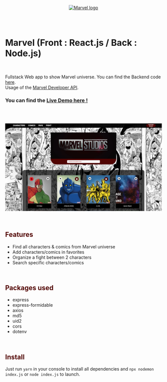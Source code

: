 <p align="center">
<a href="https://marvel-by-lucas.netlify.app/">
  <img style="width:60%" src="https://media.giphy.com/media/NUsKoYiGm1RPHl1eWM/giphy.gif" alt ="Marvel logo"  />
  </a>
</p>
<br/>
<br/>
<h1>Marvel (Front : React.js / Back : Node.js)</h1>
<br/>
<p>Fullstack Web app to show Marvel universe. 
You can find the Backend code<a href="https://github.com/Mobu34/marvel_backend"> here</a>.
<br/>
Usage of the <a href="https://developer.marvel.com/">Marvel Developer API</a>.
</p>

<h3>
<p>
You can find the <a href="https://marvel-by-lucas.netlify.app">Live Demo here !</a>
</p>
</h3>
<br/>
<br/>
<p align="center">
<a href="https://tellmemore-by-lucas.netlify.app">
  <img src="./assets/screen.png" alt ="TellMeMore homepage"  />
  </a>
</p>
<br/>
<h2 style="color:#530401" >Features</h2>
<ul>
  <li>Find all characters & comics from Marvel universe</li>
  
  <li>Add characters/comics in favorites</li>
  <li>Organize a fight between 2 characters</li>
  
  <li>Search specific characters/comics</li>
  
  
 
  </ul>

<br/>
<h2 style="color:#530401">Packages used</h2>

<ul>
  <li>express</li>
  <li>express-formidable</li>
  <li>axios</li>
  <li>md5</li>
  <li>uid2</li>
  <li>cors</li>
  <li>dotenv</li>

  </ul>

<br/>
<h2 style="color:#530401">Install</h2>

<p>Just run <code>yarn</code> in your console to install all dependencies and <code>npx nodemon index.js</code> or <code>node index.js</code> to launch.</p>

<br/>
